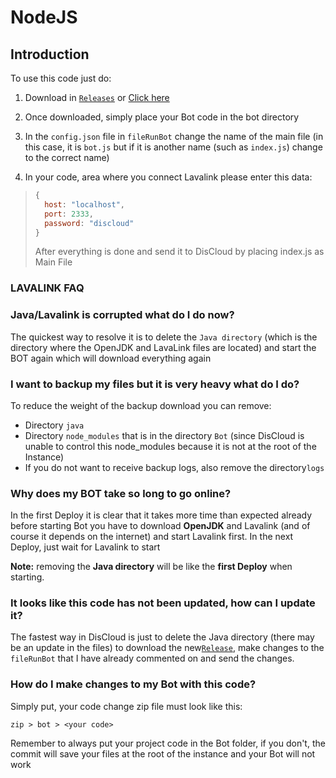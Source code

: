 # NodeJS

## Introduction

To use this code just do:

1. Download in [`Releases`](https://github.com/discloud/lavalink-nodejs/releases) or [Click here](https://github.com/discloud/lavalink-nodejs/releases/latest/download/lavalink-nodejs.zip)

2. Once downloaded, simply place your Bot code in the bot directory

3. In the `config.json` file in `fileRunBot` change the name of the main file \(in this case, it is `bot.js` but if it is another name \(such as `index.js`\) change to the correct name\)  
  
4. In your code, area where you connect Lavalink please enter this data:

> ```javascript
> {
>   host: "localhost",
>   port: 2333,
>   password: "discloud"
> }
> ```
>
> After everything is done and send it to DisCloud by placing index.js as Main File

### LAVALINK FAQ

### Java/Lavalink is corrupted what do I do now?

The quickest way to resolve it is to delete the `Java directory` \(which is the directory where the OpenJDK and LavaLink files are located\) and start the BOT again which will download everything again

### I want to backup my files but it is very heavy what do I do?

To reduce the weight of the backup download you can remove:

* Directory `java`
* Directory `node_modules` that is in the directory `Bot` \(since DisCloud is unable to control this node\_modules because it is not at the root of the Instance\)
* If you do not want to receive backup logs, also remove the directory`logs`

### Why does my BOT take so long to go online?

In the first Deploy it is clear that it takes more time than expected already before starting Bot you have to download **OpenJDK** and Lavalink \(and of course it depends on the internet\) and start Lavalink first. In the next Deploy, just wait for Lavalink to start

**Note:** removing the **Java directory** will be like the **first Deploy** when starting.

### It looks like this code has not been updated, how can I update it?

The fastest way in DisCloud is just to delete the Java directory \(there may be an update in the files\) to download the new[`Release`](https://github.com/discloud/lavalink-nodejs/releases/latest/download/lavalink-nodejs.zip), make changes to the `fileRunBot` that I have already commented on and send the changes.

### How do I make changes to my Bot with this code?

Simply put, your code change zip file must look like this:

```text
zip > bot > <your code>
```

Remember to always put your project code in the Bot folder, if you don't, the commit will save your files at the root of the instance and your Bot will not work

